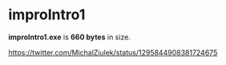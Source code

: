 # improIntro1
**improIntro1.exe** is **660 bytes** in size.

https://twitter.com/MichalZiulek/status/1295844908381724675
